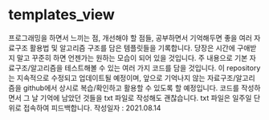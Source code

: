 # templates_view
프로그래밍을 하면서 느끼는 점, 개선해야 할 점들, 공부하면서 기억해두면 좋을 여러 자료구조 활용법 및 알고리즘 구조를 담은 템플릿들을 기록합니다.
당장은 시간에 구애받지 말고 꾸준히 하면 언젠가는 원하는 모습이 되어 있을 것입니다.
주 내용으로 기본 자료구조/알고리즘을 테스트해볼 수 있는 여러 가지 코드를 담을 것입니다.
이 repository는 지속적으로 수정되고 업데이트될 예정이며, 앞으로 기억나지 않는 자료구조/알고리즘을 github에서 상시로 복습/확인하고 활용할 수 있도록 할 예정입니다.
코드를 작성하면서 그 날 기억에 남았던 것들을 txt 파일로 작성해도 괜찮습니다. txt 파일은 일주일 단위로 접속하여 피드백합니다.
작성일자 : 2021.08.14
